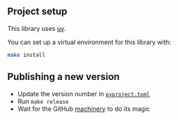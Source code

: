 ## Project setup

This library uses [uv].

[uv]: https://docs.astral.sh/uv/

You can set up a virtual environment for this library with:

```bash
make install
```

## Publishing a new version

- Update the version number in [`pyproject.toml`](./pyproject.toml)
- Run `make release`
- Wait for the GitHub [machinery](https://github.com/gradientlabs-ai/python-client/actions/workflows/publish.yaml) to do its magic
